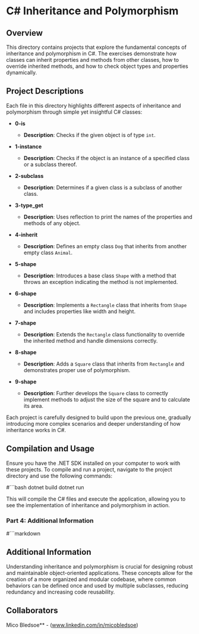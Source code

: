 # C# Inheritance and Polymorphism

## Overview

This directory contains projects that explore the fundamental concepts of inheritance and polymorphism in C#. The exercises demonstrate how classes can inherit properties and methods from other classes, how to override inherited methods, and how to check object types and properties dynamically.

## Project Descriptions

Each file in this directory highlights different aspects of inheritance and polymorphism through simple yet insightful C# classes:

- **0-is**
  - **Description**: Checks if the given object is of type `int`.

- **1-instance**
  - **Description**: Checks if the object is an instance of a specified class or a subclass thereof.

- **2-subclass**
  - **Description**: Determines if a given class is a subclass of another class.

- **3-type_get**
  - **Description**: Uses reflection to print the names of the properties and methods of any object.

- **4-inherit**
  - **Description**: Defines an empty class `Dog` that inherits from another empty class `Animal`.

- **5-shape**
  - **Description**: Introduces a base class `Shape` with a method that throws an exception indicating the method is not implemented.

- **6-shape**
  - **Description**: Implements a `Rectangle` class that inherits from `Shape` and includes properties like width and height.

- **7-shape**
  - **Description**: Extends the `Rectangle` class functionality to override the inherited method and handle dimensions correctly.

- **8-shape**
  - **Description**: Adds a `Square` class that inherits from `Rectangle` and demonstrates proper use of polymorphism.

- **9-shape**
  - **Description**: Further develops the `Square` class to correctly implement methods to adjust the size of the square and to calculate its area.

Each project is carefully designed to build upon the previous one, gradually introducing more complex scenarios and deeper understanding of how inheritance works in C#.

## Compilation and Usage

Ensure you have the .NET SDK installed on your computer to work with these projects. To compile and run a project, navigate to the project directory and use the following commands:

#```bash
dotnet build
dotnet run

This will compile the C# files and execute the application, allowing you to see the implementation of inheritance and polymorphism in action.


### Part 4: Additional Information
#```markdown
## Additional Information

Understanding inheritance and polymorphism is crucial for designing robust and maintainable object-oriented applications. These concepts allow for the creation of a more organized and modular codebase, where common behaviors can be defined once and used by multiple subclasses, reducing redundancy and increasing code reusability.

## Collaborators
Mico Bledsoe** - (www.linkedin.com/in/micobledsoe)
